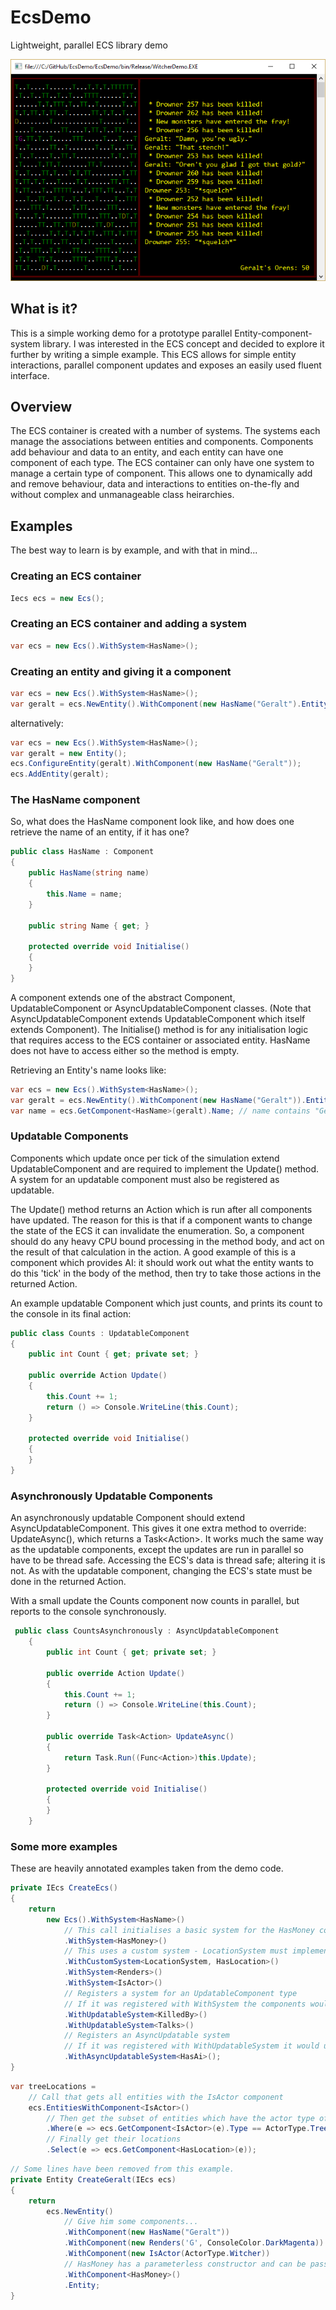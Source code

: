 # EcsDemo
Lightweight, parallel ECS library demo

![alt text](https://github.com/Meeji/EcsDemo/raw/master/ecsdemo1.png "Geralt beats up some drowners Dwarf Fortress style")

## What is it?
This is a simple working demo for a prototype parallel Entity-component-system library. I was interested in the ECS concept and decided to explore it further by writing a simple example. This ECS allows for simple entity interactions, parallel component updates and exposes an easily used fluent interface.

## Overview
The ECS container is created with a number of systems. The systems each manage the associations between entities and components. Components add behaviour and data to an entity, and each entity can have one component of each type. The ECS container can only have one system to manage a certain type of component. This allows one to dynamically add and remove behaviour, data and interactions to entities on-the-fly and without complex and unmanageable class heirarchies.

## Examples
The best way to learn is by example, and with that in mind...

### Creating an ECS container
```cs
Iecs ecs = new Ecs();
```

### Creating an ECS container and adding a system
```cs
var ecs = new Ecs().WithSystem<HasName>();
```

### Creating an entity and giving it a component
```cs
var ecs = new Ecs().WithSystem<HasName>();
var geralt = ecs.NewEntity().WithComponent(new HasName("Geralt").Entity;
```

alternatively:

```cs
var ecs = new Ecs().WithSystem<HasName>();
var geralt = new Entity();
ecs.ConfigureEntity(geralt).WithComponent(new HasName("Geralt"));
ecs.AddEntity(geralt);
```

### The HasName component

So, what does the HasName component look like, and how does one retrieve the name of an entity, if it has one?

```cs
public class HasName : Component
{
    public HasName(string name)
    {
        this.Name = name;
    }

    public string Name { get; }

    protected override void Initialise()
    {
    }
}
```

A component extends one of the abstract Component, UpdatableComponent or AsyncUpdatableComponent classes. (Note that AsyncUpdatableComponent extends UpdatableComponent which itself extends Component). The Initialise() method is for any initialisation logic that requires access to the ECS container or associated entity. HasName does not have to access either so the method is empty.

Retrieving an Entity's name looks like:
```cs
var ecs = new Ecs().WithSystem<HasName>();
var geralt = ecs.NewEntity().WithComponent(new HasName("Geralt")).Entity;
var name = ecs.GetComponent<HasName>(geralt).Name; // name contains "Geralt"
```

### Updatable Components

Components which update once per tick of the simulation extend UpdatableComponent and are required to implement the Update() method. A system for an updatable component must also be registered as updatable.

The Update() method returns an Action which is run after all components have updated. The reason for this is that if a component wants to change the state of the ECS it can invalidate the enumeration. So, a component should do any heavy CPU bound processing in the method body, and act on the result of that calculation in the action. A good example of this is a component which provides AI: it should work out what the entity wants to do this 'tick' in the body of the method, then try to take those actions in the returned Action.

An example updatable Component which just counts, and prints its count to the console in its final action:
```cs
public class Counts : UpdatableComponent
{
    public int Count { get; private set; }

    public override Action Update()
    {
        this.Count += 1;
        return () => Console.WriteLine(this.Count);
    }

    protected override void Initialise()
    {
    }
}
```

### Asynchronously Updatable Components

An asynchronously updatable Component should extend AsyncUpdatableComponent. This gives it one extra method to override: UpdateAsync(), which returns a Task\<Action\>. It works much the same way as the updatable components, except the updates are run in parallel so have to be thread safe. Accessing the ECS's data is thread safe; altering it is not. As with the updatable component, changing the ECS's state must be done in the returned Action.

With a small update the Counts component now counts in parallel, but reports to the console synchronously.

```cs
 public class CountsAsynchronously : AsyncUpdatableComponent
    {
        public int Count { get; private set; }

        public override Action Update()
        {
            this.Count += 1;
            return () => Console.WriteLine(this.Count);
        }
        
        public override Task<Action> UpdateAsync()
        {
            return Task.Run((Func<Action>)this.Update);
        }

        protected override void Initialise()
        {
        }
    }
```

### Some more examples

These are heavily annotated examples taken from the demo code.

```cs
private IEcs CreateEcs()
{
    return
        new Ecs().WithSystem<HasName>()
            // This call initialises a basic system for the HasMoney component
            .WithSystem<HasMoney>()
            // This uses a custom system - LocationSystem must implement ISystem<HasLocation>
            .WithCustomSystem<LocationSystem, HasLocation>()
            .WithSystem<Renders>()
            .WithSystem<IsActor>()
            // Registers a system for an UpdatableComponent type
            // If it was registered with WithSystem the components would not get updated per tick
            .WithUpdatableSystem<KilledBy>()
            .WithUpdatableSystem<Talks>()
            // Registers an AsyncUpdatable system
            // If it was registered with WithUpdatableSystem it would update the components synchronously
            .WithAsyncUpdatableSystem<HasAi>();
}
```

```cs
var treeLocations =
    // Call that gets all entities with the IsActor component
    ecs.EntitiesWithComponent<IsActor>() 
        // Then get the subset of entities which have the actor type of 'tree'
        .Where(e => ecs.GetComponent<IsActor>(e).Type == ActorType.Tree)
        // Finally get their locations
        .Select(e => ecs.GetComponent<HasLocation>(e));
```

```cs
// Some lines have been removed from this example.
private Entity CreateGeralt(IEcs ecs)
{
    return
        ecs.NewEntity()
            // Give him some components...
            .WithComponent(new HasName("Geralt"))
            .WithComponent(new Renders('G', ConsoleColor.DarkMagenta))
            .WithComponent(new IsActor(ActorType.Witcher))
            // HasMoney has a parameterless constructor and can be passed just as a type
            .WithComponent<HasMoney>()
            .Entity;
}
```

##
